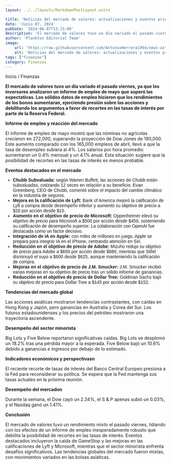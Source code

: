 ```yaml
---
layout: ../../layouts/MarkdownPostLayout.astro

title: 'Noticias del mercado de valores: actualizaciones y eventos principales'
date: 'Junio 07, 2024'
pubDate: '2024-06-07T13:15:00'
description: 'El mercado de valores tuvo un día variado el pasado viernes, ya que los inversores analizaron un informe de empleo de mayo que superó las expectativas.'
author: 'Plankton Editorial Team'
image:
    url: 'https://raw.githubusercontent.com/AntonioHerrera1994/news-astro/master/src/assets/finanzas/finanzas41.webp'
    alt: 'Noticias del mercado de valores: actualizaciones y eventos principales'
tags: ["finanzas"]
category: Finanzas
---
```


<style>
ul{
    font-family: 'Helvetica', sans-serif;
}
</style>


<span><a href="/" style="text-decoration:none;color:#0F1416">Inicio</a> / <a href="/finanzas" style="text-decoration:none;color:#0F1416">Finanzas</a></span>


<p style="font-weight: bold;">El mercado de valores tuvo un día variado el pasado viernes, ya que los inversores analizaron un informe de empleo de mayo que superó las expectativas. Los sólidos datos de empleo hicieron que los rendimientos de los bonos aumentaran, ejerciendo presión sobre las acciones y debilitando los argumentos a favor de recortes en las tasas de interés por parte de la Reserva Federal.</p>

**Informe de empleo y reacción del mercado**

El informe de empleo de mayo mostró que las nóminas no agrícolas crecieron en 272,000, superando la proyección de Dow Jones de 190,000. Este aumento comparado con los 165,000 empleos de abril, llevó a que la tasa de desempleo subiera al 4%. Los salarios por hora promedio aumentaron un 0.4% mensual y un 4.1% anual. Esta situación sugiere que la posibilidad de recortes en las tasas de interés es menos probable.

**Eventos destacados en el mercado**

<ul>
<li><span style="font-weight:bold">Chubb Subvaluada:</span>  según Warren Buffett, las acciones de Chubb están subvaluadas, cotizando 12 veces en relación a su beneficio. Evan Greenberg, CEO de Chubb, comentó sobre el impacto del cambio climático en la industria de seguros.</li>
<li><span style="font-weight:bold">Mejora en la calificación de Lyft:</span>  Bank of America mejoró la calificación de Lyft a compra desde desempeño inferior y aumentó su objetivo de precio a $20 por acción desde $15.</li>
<li><span style="font-weight:bold">Aumento en el objetivo de precio de Microsoft:</span>  Oppenheimer elevó su objetivo de precio para Microsoft a $500 por acción desde $450, sosteniendo su calificación de desempeño superior. La colaboración con OpenAI fue destacada como un factor decisivo.</li>
<li><span style="font-weight:bold">Integración de IA en Apple:</span>  con miles de millones en juego, Apple se prepara para integrar IA en el iPhone, centrando atención en Siri.</li>
<li><span style="font-weight:bold">Reducción en el objetivo de precio de Adobe:</span>  Mizuho redujo su objetivo de precio para Adobe a $650 por acción desde $680, mientras que Stifel disminuyó el suyo a $600 desde $625, aunque manteniendo la calificación de compra.</li>
<li><span style="font-weight:bold">Mejoras en el objetivo de precio de J.M. Smucker:</span>  J.M. Smucker recibió varias mejoras en su objetivo de precio tras un sólido informe de ganancias.</li>
<li><span style="font-weight:bold">Reducción en el objetivo de precio de Dollar Tree:</span>  Goldman Sachs bajó su objetivo de precio para Dollar Tree a $145 por acción desde $152.</li>
</ul>

**Tendencias del mercado global**

Las acciones asiáticas mostraron tendencias contrastantes, con caídas en Hong Kong y Japón, pero ganancias en Australia y Corea del Sur. Los futuros estadounidenses y los precios del petróleo mostraron una trayectoria ascendente.

**Desempeño del sector minorista**

Big Lots y Five Below reportaron significativas caídas. Big Lots se desplomó un 18.2% tras una pérdida mayor a la esperada. Five Below bajó un 10.6% debido a ganancias e ingresos por debajo de lo estimado.

**Indicadores económicos y perspectivasn**

El reciente recorte de tasas de interés del Banco Central Europeo presiona a la Fed para reconsiderar su política. Se espera que la Fed mantenga sus tasas actuales en la próxima reunión.

**Desempeño del mercadon**

Durante la semana, el Dow cayó un 2.34%, el S & P apenas subió un 0.03%, y el Nasdaq ganó un 1.41%.

**Conclusión**

El mercado de valores tuvo un rendimiento mixto el pasado viernes, lidiando con los efectos de un informe de empleo inesperadamente robusto que debilita la posibilidad de recortes en las tasas de interés. Eventos destacados incluyeron la caída de GameStop y las mejoras en las calificaciones de Lyft y Microsoft, mientras que el sector minorista enfrenta desafíos significativos. Las tendencias globales del mercado fueron mixtas, con movimientos variados en las bolsas asiáticas.
